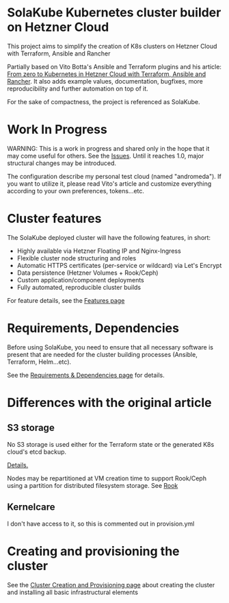 # SolaKube Kubernetes cluster builder on Hetzner Cloud 

This project aims to simplify the creation of K8s clusters on Hetzner Cloud with Terraform, Ansible and Rancher 

Partially based on Vito Botta's Ansible and Terraform plugins and his article: [From zero to Kubernetes in Hetzner Cloud with Terraform, Ansible and Rancher](https://vitobotta.com/2019/10/14/kubernetes-hetzner-cloud-terraform-ansible-rancher/). It also adds example values, documentation, bugfixes, more reproducibility and further automation on top of it.

For the sake of compactness, the project is referenced as SolaKube.

# Work In Progress
 
WARNING: This is a work in progress and shared only in the hope that it may come useful for others. See the [Issues](https://github.com/asoltesz/hetzner-k8s-builder/issues). Until it reaches 1.0, major structural changes may be introduced.

The configuration describe my personal test cloud (named "andromeda"). If you want to utilize it, please read Vito's article and customize everything according to your own preferences, tokens...etc.

# Cluster features

The SolaKube deployed cluster will have the following features, in short:
- Highly available via Hetzner Floating IP and Nginx-Ingress
- Flexible cluster node structuring and roles
- Automatic HTTPS certificates (per-service or wildcard) via Let's Encrypt 
- Data persistence (Hetzner Volumes + Rook/Ceph)
- Custom application/component deployments
- Fully automated, reproducible cluster builds 

For feature details, see the [Features page](docs/features.md)

# Requirements, Dependencies
 
Before using SolaKube, you need to ensure that all necessary software is present that are needed for the cluster building processes (Ansible, Terraform, Helm...etc).

See the [Requirements & Dependencies page](docs/dependencies.md) for details.

# Differences with the original article

## S3 storage

No S3 storage is used either for the Terraform state or the generated K8s cloud's etcd backup.

[Details.](docs/s3-storage.md)

Nodes may be repartitioned at VM creation time to support Rook/Ceph using a partition for distributed filesystem storage. See [Rook](docs/rook.md) 

## Kernelcare

I don't have access to it, so this is commented out in provision.yml

# Creating and provisioning the cluster

See the [Cluster Creation and Provisioning page](docs/create-provision-cluster.md) about creating the cluster and installing all basic infrastructural elements
